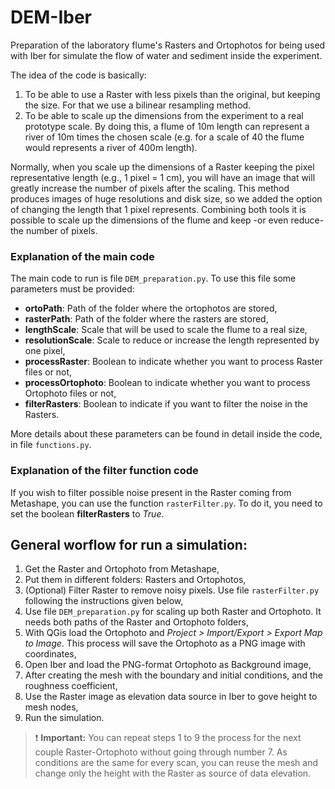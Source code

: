 # DEM-Iber  
Preparation of the laboratory flume's Rasters and Ortophotos for being used with Iber for simulate the flow of water and sediment inside the experiment.  

The idea of the code is basically:  

1. To be able to use a Raster with less pixels than the original, but keeping the size. For that we use a bilinear resampling method.
2. To be able to scale up the dimensions from the experiment to a real prototype scale. By doing this, a flume of 10m length can represent a river of 10m times the chosen scale (e.g. for a scale of 40 the flume would represents a river of 400m length).

Normally, when you scale up the dimensions of a Raster keeping the pixel representative length (e.g., 1 pixel = 1 cm), you will have an image that will greatly increase the number of pixels after the scaling. This method produces images of huge resolutions and disk size, so we added the option of changing the length that 1 pixel represents. Combining both tools it is possible to scale up the dimensions of the flume and keep -or even reduce- the number of pixels.


### Explanation of the main code  

The main code to run is file ```DEM_preparation.py```. To use this file some parameters must be provided:

- **ortoPath**: Path of the folder where the ortophotos are stored,
- **rasterPath**: Path of the folder where the rasters are stored,
- **lengthScale**: Scale that will be used to scale the flume to a real size,
- **resolutionScale**: Scale to reduce or increase the length represented by one pixel,
- **processRaster**: Boolean to indicate whether you want to process Raster files or not,
- **processOrtophoto**: Boolean to indicate whether you want to process Ortophoto files or not,
- **filterRasters**: Boolean to indicate if you want to filter the noise in the Rasters.

More details about these parameters can be found in detail inside the code, in file ```functions.py```.

### Explanation of the filter function code  

If you wish to filter possible noise present in the Raster coming from Metashape, you can use the function ```rasterFilter.py```. To do it, you need to set the boolean **filterRasters** to *True*.  

## General worflow for run a simulation:  

1. Get the Raster and Ortophoto from Metashape,
2. Put them in different folders: Rasters and Ortophotos,
3. (Optional) Filter Raster to remove noisy pixels. Use file ```rasterFilter.py``` following the instructions given below,
4. Use file ```DEM_preparation.py``` for scaling up both Raster and Ortophoto. It needs both paths of the Raster and Ortophoto folders,
5. With QGis load the Ortophoto and *Project > Import/Export > Export Map to Image*. This process will save the Ortophoto as a PNG image with coordinates,
6. Open Iber and load the PNG-format Ortophoto as Background image,
7. After creating the mesh with the boundary and initial conditions, and the roughness coefficient, 
8. Use the Raster image as elevation data source in Iber to gove height to mesh nodes,
9. Run the simulation.

> :heavy_exclamation_mark: **Important:** You can repeat steps 1 to 9 the process for the next couple Raster-Ortophoto without going through number 7. As conditions are the same for every scan, you can reuse the mesh and change only the height with the Raster as source of data elevation.


